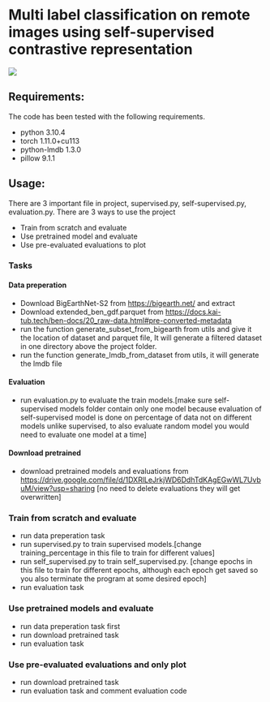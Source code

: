 # Multi label classification on remote images using self-supervised contrastive representation

![](https://i.imgur.com/SroH9ro.png)

## Requirements:
The code has been tested with the following requirements.
- python 3.10.4
- torch 1.11.0+cu113
- python-lmdb 1.3.0
- pillow 9.1.1  

## Usage:
There are 3 important file in project, supervised.py, self-supervised.py, evaluation.py. There are 3 ways to use the project

- Train from scratch and evaluate
- Use pretrained model and evaluate
- Use pre-evaluated evaluations to plot

### Tasks
#### Data preperation
- Download BigEarthNet-S2 from https://bigearth.net/ and extract
- Download extended_ben_gdf.parquet from https://docs.kai-tub.tech/ben-docs/20_raw-data.html#pre-converted-metadata
- run the function generate_subset_from_bigearth from utils and give it the location of dataset and parquet file, It will generate a filtered dataset in one directory above the project folder.
- run the function generate_lmdb_from_dataset from utils, it will generate the lmdb file

#### Evaluation
- run evaluation.py to evaluate the train models.[make sure self-supervised models folder contain only one model because evaluation of self-supervised model is done on percentage of data not on different models unlike supervised, to also evaluate random model you would need to evaluate one model at a time]

#### Download pretrained
- download pretrained models and evaluations from https://drive.google.com/file/d/1DXRlLeJrkjWD6DdhTdKAgEGwWL7UvbuM/view?usp=sharing [no need to delete evaluations they will get overwritten]

### Train from scratch and evaluate
- run data preperation task
- run supervised.py to train supervised models.[change training_percentage in this file to train for different values]
- run self_supervised.py to train self_supervised.py. [change epochs in this file to train for different epochs, although each epoch get saved so you also terminate the program at some desired epoch]
- run evaluation task

### Use pretrained models and evaluate
- run data preperation task first
- run download pretrained task
- run evaluation task

### Use pre-evaluated evaluations and only plot
- run download pretrained task
- run evaluation task and comment evaluation code